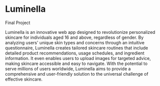 # Luminella
Final Project

Luminella is an innovative web app designed to revolutionize personalized skincare for individuals aged 16 and above, regardless of gender. By analyzing users' unique skin types and concerns through an intuitive questionnaire, Luminella creates tailored skincare routines that include detailed product recommendations, usage schedules, and ingredient information. It even enables users to upload images for targeted advice, making skincare accessible and easy to navigate. With the potential to serve millions of users worldwide, Luminella aims to provide a comprehensive and user-friendly solution to the universal challenge of effective skincare.
